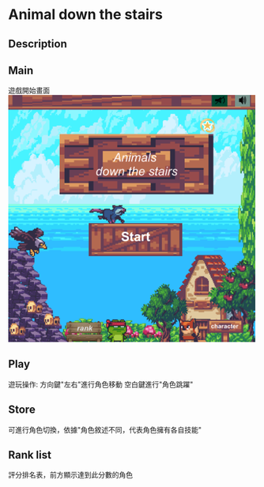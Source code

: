 # Animal down the stairs
## Description
## Main
遊戲開始畫面
<img src="https://github.com/ShawnChen0817/ImgDataBase/blob/main/start.png" width="500px">
## Play
遊玩操作: 
方向鍵"左右"進行角色移動
空白鍵進行"角色跳躍"
## Store
可進行角色切換，依據"角色敘述不同，代表角色擁有各自技能"
## Rank list
評分排名表，前方顯示達到此分數的角色
